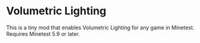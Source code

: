 # Volumetric Lighting
This is a tiny mod that enables Volumetric Lighting for any game in Minetest. Requires Minetest 5.9 or later.
